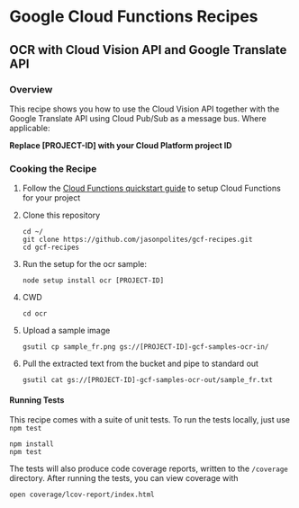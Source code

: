 # Google Cloud Functions Recipes
## OCR with Cloud Vision API and Google Translate API

### Overview
This recipe shows you how to use the Cloud Vision API together with the Google Translate API using Cloud Pub/Sub as a message bus.  Where applicable:

**Replace [PROJECT-ID] with your Cloud Platform project ID**

### Cooking the Recipe
1.	Follow the [Cloud Functions quickstart guide](https://cloud.google.com/functions/quickstart) to setup Cloud Functions for your project

2.	Clone this repository

		cd ~/
		git clone https://github.com/jasonpolites/gcf-recipes.git
		cd gcf-recipes
		
3.	Run the setup for the ocr sample:

		node setup install ocr [PROJECT-ID]

4. 	CWD

		cd ocr

5. 	Upload a sample image

		gsutil cp sample_fr.png gs://[PROJECT-ID]-gcf-samples-ocr-in/ 

6.	Pull the extracted text from the bucket and pipe to standard out

		gsutil cat gs://[PROJECT-ID]-gcf-samples-ocr-out/sample_fr.txt

#### Running Tests
This recipe comes with a suite of unit tests.  To run the tests locally, just use `npm test`

```
npm install
npm test
```

The tests will also produce code coverage reports, written to the `/coverage` directory.  After running the tests, you can view coverage with

```
open coverage/lcov-report/index.html 
```